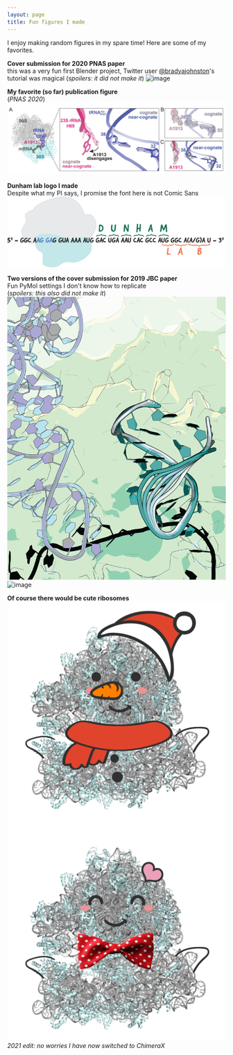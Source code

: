 ```yaml
---
layout: page
title: Fun figures I made
---
```

I enjoy making random figures in my spare time! Here are some of my favorites.

__Cover submission for 2020 PNAS paper__  
this was a very fun first Blender project, Twitter user [@bradyajohnston](https://twitter.com/bradyajohnston)'s tutorial was magical
(_spoilers: it did not make it_)
![image](images/2020-05-05_tRNA-Ala-cover.png)

__My favorite (so far) publication figure__  
(_PNAS 2020_)  
![image](images/2020-04-29_allfig-04.png)

__Dunham lab logo I made__  
Despite what my PI says, I promise the font here is not Comic Sans  
![image](images/DunhamLab_Logo.png)

__Two versions of the cover submission for 2019 JBC paper__  
Fun PyMol settings I don't know how to replicate  
(_spoilers: this also did not make it_)
![image](images/jbc2019_covers-01.png)
![image](images/jbc2019_covers-02.png)

__Of course there would be cute ribosomes__  
![image](images/HN_snowman70S-01.png)
![image](images/HN_valentine70S-01.png)  
_2021 edit: no worries I have now switched to ChimeraX_
